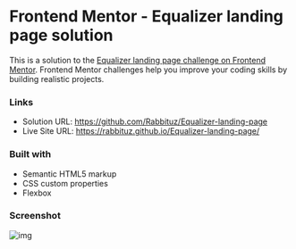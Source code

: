 # Frontend Mentor - Equalizer landing page solution

This is a solution to the [Equalizer landing page challenge on Frontend Mentor](https://www.frontendmentor.io/challenges/equalizer-landing-page-7VJ4gp3DE). Frontend Mentor challenges help you improve your coding skills by building realistic projects. 

### Links

- Solution URL: https://github.com/Rabbituz/Equalizer-landing-page
- Live Site URL: https://rabbituz.github.io/Equalizer-landing-page/

### Built with

- Semantic HTML5 markup
- CSS custom properties
- Flexbox

### Screenshot

![img](https://github.com/Rabbituz/Equalizer-landing-page/assets/107909869/506a7ff4-723d-4fa8-aad4-d750a68c1aca)
